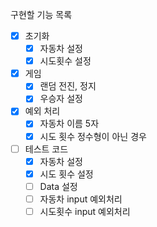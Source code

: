 구현할 기능 목록

- [x] 초기화
  - [x] 자동차 설정
  - [x] 시도횟수 설정
- [x] 게임
  - [x] 랜덤 전진, 정지
  - [x] 우승자 설정
- [x] 예외 처리
  - [x] 자동차 이름 5자
  - [x] 시도 횟수 정수형이 아닌 경우
- [ ] 테스트 코드
  - [x] 자동차 설정
  - [x] 시도 횟수 설정
  - [ ] Data 설정
  - [ ] 자동차 input 예외처리
  - [ ] 시도횟수 input 예외처리
